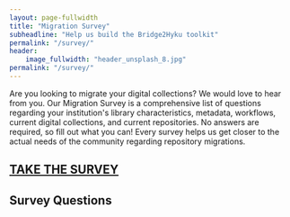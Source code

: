 ```yaml
---
layout: page-fullwidth
title: "Migration Survey"
subheadline: "Help us build the Bridge2Hyku toolkit"
permalink: "/survey/"
header:
    image_fullwidth: "header_unsplash_8.jpg"
permalink: "/survey/"
---
```


Are you looking to migrate your digital collections? We would love to hear from you.  Our Migration Survey is a comprehensive list of questions regarding your institution's library characteristics, metadata, workflows, current digital collections, and current repositories. No answers are required, so fill out what you can! Every survey helps us get closer to the actual needs of the community regarding repository migrations.  
## <a href="https://t.co/NoPMvtxtWX">TAKE THE SURVEY</a>

## Survey Questions
